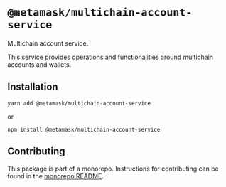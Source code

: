 # `@metamask/multichain-account-service`

Multichain account service.

This service provides operations and functionalities around multichain accounts and wallets.

## Installation

`yarn add @metamask/multichain-account-service`

or

`npm install @metamask/multichain-account-service`

## Contributing

This package is part of a monorepo. Instructions for contributing can be found in the [monorepo README](https://github.com/MetaMask/core#readme).
